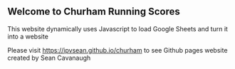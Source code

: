 ## Welcome to Churham Running Scores

This website dynamically uses Javascript to load Google Sheets and turn it into a website

Please visit https://ipvsean.github.io/churham to see Github pages website created by Sean Cavanaugh
